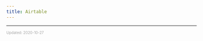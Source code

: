 ```yaml
---
title: Airtable
---
```


---

<sup><sub><font color="#a6a6a6">Updated: 2020-10-27</font></sub></sup>
